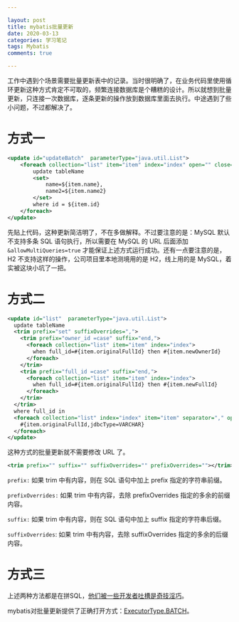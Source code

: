 ```yaml
---

layout: post
title: mybatis批量更新
date: 2020-03-13
categories: 学习笔记
tags: Mybatis
comments: true 

---
```


工作中遇到个场景需要批量更新表中的记录。当时很明确了，在业务代码里使用循环更新这种方式肯定不可取的，频繁连接数据库是个糟糕的设计。所以就想到批量更新，只连接一次数据库，逐条更新的操作放到数据库里面去执行。中途遇到了些小问题，不过都解决了。

# 方式一

```xml
<update id="updateBatch"  parameterType="java.util.List">  
    <foreach collection="list" item="item" index="index" open="" close="" separator=";">
        update tableName
        <set>
            name=${item.name},
            name2=${item.name2}
        </set>
        where id = ${item.id}
    </foreach>      
</update>
```

先贴上代码，这种更新简洁明了，不在多做解释。不过要注意的是：MySQL 默认不支持多条 SQL 语句执行，所以需要在 MySQL 的 URL 后面添加 `&allowMultiQueries=true` 才能保证上述方式运行成功。还有一点要注意的是，H2 不支持这样的操作，公司项目里本地测境用的是 H2，线上用的是 MySQL，着实被这块小坑了一把。

# 方式二

```xml
<update id="list"  parameterType="java.util.List">
  update tableName
  <trim prefix="set" suffixOverrides=",">
    <trim prefix="owner_id =case" suffix="end,">
      <foreach collection="list" item="item" index="index">
        when full_id=#{item.originalFullId} then #{item.newOwnerId}
      </foreach>
    </trim>
    <trim prefix="full_id =case" suffix="end,">
      <foreach collection="list" item="item" index="index">
        when full_id=#{item.originalFullId} then #{item.newFullId}
      </foreach>
    </trim>
  </trim>
  where full_id in
  <foreach collection="list" index="index" item="item" separator="," open="(" close=")">
    #{item.originalFullId,jdbcType=VARCHAR}
  </foreach>
</update>
```

这种方式的批量更新就不需要修改 URL 了。

```xml
<trim prefix="" suffix="" suffixOverrides="" prefixOverrides=""></trim>
```

 `prefix:` 如果 trim 中有内容，则在 SQL 语句中加上 prefix 指定的字符串前缀。

`prefixOverrides:` 如果 trim 中有内容，去除 prefixOverrides 指定的多余的前缀内容。

 `suffix:` 如果 trim 中有内容，则在 SQL 语句中加上 suffix 指定的字符串后缀。

`suffixOverrides`: 如果 trim 中有内容，去除 suffixOverrides 指定的多余的后缀内容。



# 方式三

上述两种方法都是在拼SQL，[他们被一些开发者吐槽是奇技淫巧](https://blog.csdn.net/w605283073/article/details/83064000)。

mybatis对批量更新提供了正确打开方式：[ExecutorType.BATCH](https://github.com/mybatis/mybatis-3/blob/master/src/test/java/org/apache/ibatis/submitted/batch_keys/BatchKeysTest.java)。